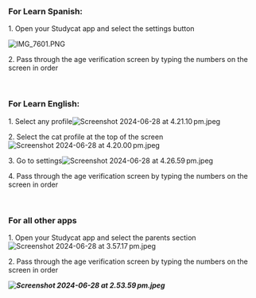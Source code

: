  


### **For Learn Spanish:**


1\. Open your Studycat app and select the settings button


![IMG_7601.PNG](https://help.studycat.com/hc/article_attachments/34518228606873)


2\. Pass through the age verification screen by typing the numbers on the screen in order


 


### **For Learn English:**


1\. Select any profile![Screenshot 2024-06-28 at 4.21.10 pm.jpeg](https://help.studycat.com/hc/article_attachments/34518228607769)


2\. Select the cat profile at the top of the screen ![Screenshot 2024-06-28 at 4.20.00 pm.jpeg](https://help.studycat.com/hc/article_attachments/34518215417241)


3\. Go to settings![Screenshot 2024-06-28 at 4.26.59 pm.jpeg](https://help.studycat.com/hc/article_attachments/34518215418265)


4\. Pass through the age verification screen by typing the numbers on the screen in order


 


### **For all other apps**


1\. Open your Studycat app and select the parents section![Screenshot 2024-06-28 at 3.57.17 pm.jpeg](https://help.studycat.com/hc/article_attachments/34518228611353)


2\. Pass through the age verification screen by typing the numbers on the screen in order


***![Screenshot 2024-06-28 at 2.53.59 pm.jpeg](https://help.studycat.com/hc/article_attachments/34518215421977)***

